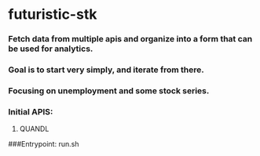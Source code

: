 # futuristic-stk

### Fetch data from multiple apis and organize into a form that can be used for analytics.

### Goal is to start very simply, and iterate from there.

### Focusing on unemployment and some stock series.

### Initial APIS:
1. QUANDL

###Entrypoint: run.sh
